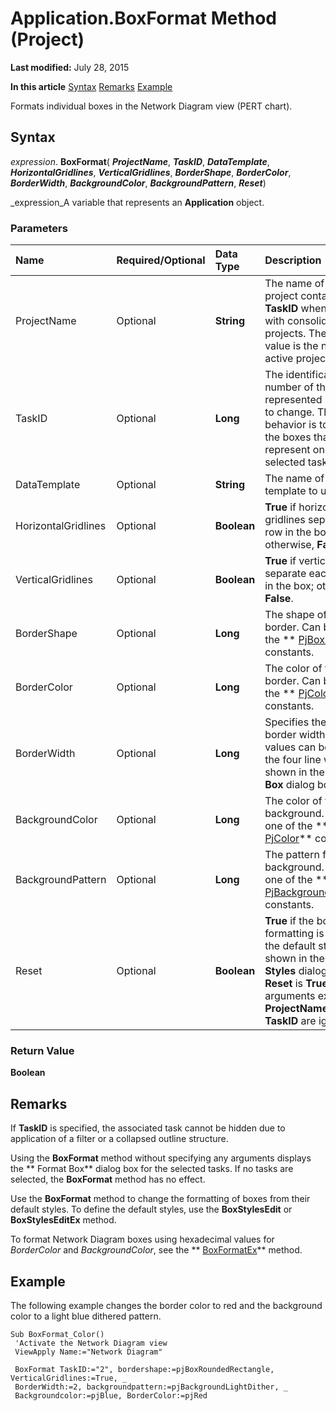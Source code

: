 
# Application.BoxFormat Method (Project)

 **Last modified:** July 28, 2015

 **In this article**
 [Syntax](#sectionSection0)
 [Remarks](#sectionSection1)
 [Example](#sectionSection2)


Formats individual boxes in the Network Diagram view (PERT chart).


## Syntax
<a name="sectionSection0"> </a>

 _expression_. **BoxFormat**( **_ProjectName_**,  **_TaskID_**,  **_DataTemplate_**,  **_HorizontalGridlines_**,  **_VerticalGridlines_**,  **_BorderShape_**,  **_BorderColor_**,  **_BorderWidth_**,  **_BackgroundColor_**,  **_BackgroundPattern_**,  **_Reset_**)

 _expression_A variable that represents an  **Application** object.


### Parameters



|**Name**|**Required/Optional**|**Data Type**|**Description**|
|:-----|:-----|:-----|:-----|
|ProjectName|Optional| **String**|The name of the project containing  **TaskID** when working with consolidated projects. The default value is the name of the active project.|
|TaskID|Optional| **Long**|The identification number of the task represented by the box to change. The default behavior is to change the boxes that represent one or more selected tasks.|
|DataTemplate|Optional| **String**|The name of the data template to use.|
|HorizontalGridlines|Optional| **Boolean**| **True** if horizontal gridlines separate each row in the box; otherwise, **False**.|
|VerticalGridlines|Optional| **Boolean**| **True** if vertical gridlines separate each column in the box; otherwise, **False**.|
|BorderShape|Optional| **Long**|The shape of the box border. Can be one of the  ** [PjBoxShape](eb3ce053-24bd-39ec-e990-00bc1046d2f3.md)** constants.|
|BorderColor|Optional| **Long**|The color of the box border. Can be one of the  ** [PjColor](46108cf5-1e35-9774-b424-6c84223d9aac.md)** constants.|
|BorderWidth|Optional| **Long**|Specifies the box border width, where values can be 1 to 4 for the four line widths shown in the  **Format Box** dialog box.|
|BackgroundColor|Optional| **Long**|The color of the box background. Can be one of the  ** [PjColor](46108cf5-1e35-9774-b424-6c84223d9aac.md)** constants.|
|BackgroundPattern|Optional| **Long**|The pattern for the background. Can be one of the  ** [PjBackgroundPattern](ae452d71-3cfd-15c3-5435-4918fbaac4a1.md)** constants.|
|Reset|Optional| **Boolean**| **True** if the box formatting is reset to the default style as shown in the **Box Styles** dialog box. If **Reset** is **True**, all arguments except  **ProjectName** and **TaskID** are ignored.|

### Return Value

 **Boolean**


## Remarks
<a name="sectionSection1"> </a>

If  **TaskID** is specified, the associated task cannot be hidden due to application of a filter or a collapsed outline structure.

Using the  **BoxFormat** method without specifying any arguments displays the ** Format Box** dialog box for the selected tasks. If no tasks are selected, the **BoxFormat** method has no effect.

Use the  **BoxFormat** method to change the formatting of boxes from their default styles. To define the default styles, use the **BoxStylesEdit** or **BoxStylesEditEx** method.

To format Network Diagram boxes using hexadecimal values for  _BorderColor_ and _BackgroundColor_, see the  ** [BoxFormatEx](2cec4b32-3170-8d0b-f73e-5dc64e5ffa68.md)** method.


## Example
<a name="sectionSection2"> </a>

The following example changes the border color to red and the background color to a light blue dithered pattern.


```
Sub BoxFormat_Color() 
 'Activate the Network Diagram view 
 ViewApply Name:="Network Diagram" 
 
 BoxFormat TaskID:="2", bordershape:=pjBoxRoundedRectangle, VerticalGridlines:=True, _ 
 BorderWidth:=2, backgroundpattern:=pjBackgroundLightDither, _ 
 Backgroundcolor:=pjBlue, BorderColor:=pjRed
```

